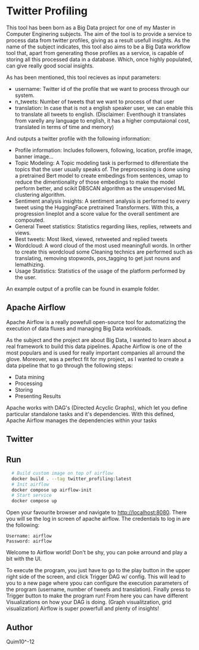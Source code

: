 # Twitter Profiling

This tool has been born as a Big Data project for one of my Master in Computer Enginering subjects. The aim of the tool
is to provide a service to process data from twitter profiles, giving as a result usefull insights. As the name of the subject indicates,
this tool also aims to be a Big Data workflow tool that, apart from generating those profiles as a service, is capable of storing all this processed data 
in a database. Which, once highly populated, can give really good social insights.

As has been mentioned, this tool recieves as input parameters:

- username: Twitter id of the profile that we want to process through our system.
- n_tweets: Number of tweets that we want to process of that user
- translation: In case that is not a english speaker user, we can enable this to translate all tweets to english. (Disclaimer: Eventhough it translates from varelly any language to english, it has a higher computaional cost, translated in terms of time and memory)

And outputs a twitter profile with the following information:
- Profile information: Includes followers, following, location, profile image, banner image...
- Topic Modeling: A Topic modeling task is performed to diferentiate the topics that the user usually speaks of. The preprocessing is done using a pretrained Bert model to create embedings from sentences, umap to reduce the dimentionality of those embedings to make the model perform better, and scikit DBSCAN algorithm as the unsupervised ML clustering algorithm. 
- Sentiment analysis insights: A sentiment analysis is performed to every tweet using the HuggingFace pretrained Transformers. With this, a progression lineplot and a score value for the overall sentiment are compouted.
- General Tweet statistics: Statistics regarding likes, replies, retweets and views.
- Best tweets: Most liked, viewed, retweeted and replied tweets
- Wordcloud: A word cloud of the most used meaningfull words. In orther to create this wordcloud some Cleaning technics are performed such as translating, removing stopwords, pos_tagging to get just nouns and lemathizing.
- Usage Statistics: Statistics of the usage of the platform performed by the user.

An example output of a profile can be found in example folder.

## Apache Airflow

Apache Airflow is a really powefull open-source tool for automatizing the execution of data fluxes and managing Big Data workloads.

As the subject and the project are about Big Data, I wanted to learn about a real framework to build this data pipelines. Apache Airflow is one of the most populars and is used for really important companies all arround the glove. Moreover, was a perfect fit for my project, as I wanted to create a data pipeline that to go through the following steps:

- Data mining
- Processing
- Storing
- Presenting Results

Apache works with DAG's (Directed Acyclic Graphs), which let you define particular standalone tasks and it's dependencies. With this defined, Apache Airflow manages the dependencies within your tasks

## Twitter 

## Run

```bash
  # Build custom image on top of airflow
  docker build . --tag twitter_profiling:latest 
  # Init airflow
  docker compose up airflow-init   
  # Start service
  docker compose up
```

Open your favourite browser and navigate to [http://localhost:8080](http://localhost:8080). 
There you will se the log in screen of apache airflow. The credentials to log in are the following:

```
Username: airflow
Password: airflow
```

Welcome to Airflow world! Don't be shy, you can poke arround and play a bit with the UI. 

To execute the program, you just have to go to the play button in the upper right side of the screen, and click Trigger DAG w/ config.
This will lead to you to a new page where ypou can configure the execution parameters of the program (username, number of tweets and translation).
Finally press to Trigger button to make the program run! From here you can have different Visualizations on how your DAG is doing. (Graph visualitzation, grid visualization)
Airflow is super powerfull and plenty of insights!

## Author

Quim10^-12